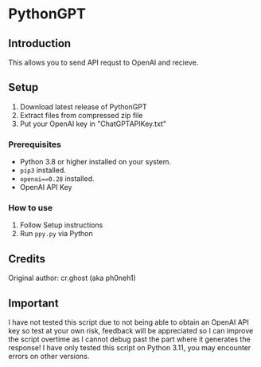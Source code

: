 # PythonGPT

## Introduction
This allows you to send API requst to OpenAI and recieve.

## Setup
1. Download latest release of PythonGPT
2. Extract files from compressed zip file
3. Put your OpenAI key in "ChatGPTAPIKey.txt"

### Prerequisites
- Python 3.8 or higher installed on your system.
- `pip3` installed.
- `openai==0.28` installed.
- OpenAI API Key

### How to use
1. Follow Setup instructions
2. Run `ppy.py` via Python

## Credits
Original author: cr.ghost (aka ph0neh1)

## Important
I have not tested this script due to not being able to obtain an OpenAI API key so test at your own risk, feedback will be appreciated so I can improve the script overtime as I cannot debug past the part where it generates the response!
I have only tested this script on Python 3.11, you may encounter errors on other versions.

